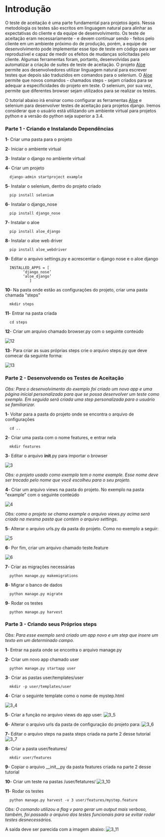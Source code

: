 # Introdução
O teste de aceitação é uma parte fundamental para projetos ágeis. Nessa metodologia os testes são escritos em linguagem natural para alinhar as expectativas do cliente e da equipe de desenvolvimento. Os teste de aceitação eram necessariamente - e devem continuar sendo - feitos pelo cliente em um ambiente próximo do de produção, porém, a equipe de desenvolvimento pode implementar esse tipo de teste em código para ser reproduzível e capaz de medir os efeitos de mudanças solicitadas pelo cliente. Algumas ferramentas foram, portanto, desenvolvidas para automatizar a criação de suítes de teste de aceitação. O projeto [Aloe](http://aloe.readthedocs.io/projects/aloe-webdriver/en/latest/#) permite aos desenvolvedores utilizar linguagem natural para escrever testes que depois são traduzidos em comandos para o selenium. O [Aloe](http://aloe.readthedocs.io/projects/aloe-webdriver/en/latest/#) permite que novos comandos - chamados steps - sejam criados para se adequar a especificidades do projeto em teste. O selenium, por sua vez, permite que diferentes browser sejam utilizados para se realizar os testes. 

O tutorial abaixo irá ensinar como configurar as ferramentas [Aloe](http://aloe.readthedocs.io/projects/aloe-webdriver/en/latest/#) e selenium para desenvolver testes de aceitação para projetos django. Iremos considerar que o usuário está utilizando um ambiente virtual para projetos python e a versão do python seja superior a 3.4. 

### Parte 1 - Criando e Instalando Dependências
**1**- Criar uma pasta para o projeto

**2**- Iniciar o ambiente virtual

**3**- Instalar o django no ambiente virtual

**4**- Criar um projeto

      django-admin startproject example

**5**- Instalar o selenium, dentro do projeto criado

      pip install selenium
**6**- Instalar o django_nose

      pip install django_nose
**7**- Instalar o aloe

      pip install aloe_django
**8**- Instalar o aloe web driver

      pip install aloe_webdriver
**9**- Editar o arquivo settings.py e acrescentar o django nose e o aloe django

      INSTALLED_APPS = [
			‘django_nose’
			‘aloe_django’
		       ]
**10**- Na pasta onde estão as configurações do projeto, criar uma pasta chamada "steps"
      
      mkdir steps
**11**- Entrar na pasta criada

      cd steps
**12**- Criar um arquivo chamado browser.py com o seguinte conteúdo

![12](https://raw.githubusercontent.com/wiki/fga-gpp-mds/00-Disciplina/img/selenium_12.png)

**13**- Para criar as suas próprias steps crie o arquivo steps.py que deve comecar da seguinte forma:

![13](https://raw.githubusercontent.com/wiki/fga-gpp-mds/00-Disciplina/img/selenium_13.png)


### Parte 2 - Desenvolvendo os Testes de Aceitação
_Obs: Para o desenvolvimento do exemplo foi criado um novo app e uma página inicial personalizada para que se possa desenvolver um teste como exemplo. Em seguida será criada uma step personalizada para o usuário se familiarizar._

**1**- Voltar para a pasta do projeto onde se encontra o arquivo de configurações

      cd ..

**2**- Criar uma pasta com o nome features, e entrar nela

      mkdir features

**3**- Editar o arquivo __init__.py para importar o browser

![3](https://raw.githubusercontent.com/wiki/fga-gpp-mds/00-Disciplina/img/selenium_3.png)

_Obs: o projeto usado como exemplo tem o nome example. Esse nome deve ser trocado pelo nome que você escolheu para o seu projeto._

**4**- Criar um arquivo views na pasta do projeto. No exemplo na pasta "example" com o seguinte conteúdo

![4](https://raw.githubusercontent.com/wiki/fga-gpp-mds/00-Disciplina/img/selenium_4.png)

_Obs: como o projeto se chama example o arquivo views.py acima será criado na mesma pasta que contém o arquivo settings._

**5**- Alterar o arquivo urls.py da pasta do projeto. Como no exemplo a seguir:

![5](https://raw.githubusercontent.com/wiki/fga-gpp-mds/00-Disciplina/img/selenium_5.png)

**6**- Por fim, criar um arquivo chamado teste.feature

![6](https://raw.githubusercontent.com/wiki/fga-gpp-mds/00-Disciplina/img/selenium_6.png)

**7**- Criar as migrações necessárias

      python manage.py makemigrations

**8**- Migrar o banco de dados

      python manage.py migrate

**9**- Rodar os testes

      python manage.py harvest

### Parte 3 - Criando seus Próprios steps

_Obs: Para esse exemplo será criado um app novo e um step que insere um texto em um determinado campo._

**1**-  Entrar na pasta onde se encontra o arquivo manage.py

**2**- Criar um novo app chamado user

      python manage.py startapp user

**3**- Criar as pastas user/templates/user

      mkdir -p user/templates/user

**4**- Criar o seguinte template como o nome de mystep.html

![3_4](https://raw.githubusercontent.com/wiki/fga-gpp-mds/00-Disciplina/img/selenium_3_4.png)

**5**- Criar a função no arquivo views do app user:
![3_5](https://raw.githubusercontent.com/wiki/fga-gpp-mds/00-Disciplina/img/selenium_3_5.png)

**6**- Alterar o arquivo urls da pasta de configuração do projeto para:
![3_6](https://raw.githubusercontent.com/wiki/fga-gpp-mds/00-Disciplina/img/selenium_3_6.png)

**7**- Editar o arquivo steps na pasta steps criada na parte 2 desse tutorial
![3_7](https://raw.githubusercontent.com/wiki/fga-gpp-mds/00-Disciplina/img/selenium_3_7.png)

**8**- Criar a pasta user/features/

      mkdir user/features
**9**- Copiar o arquivo __init__py da pasta features criada na parte 2 desse tutorial
 
**10**- Criar um teste na pastas /user/fetatures/
![3_10](https://raw.githubusercontent.com/wiki/fga-gpp-mds/00-Disciplina/img/selenium_3_10.png)

**11**- Rodar os testes

      python manage.py harvest -v 3 user/features/mystep.feature

_Obs: O comando utilizou a flag v para gerar um output mais verboso, também, foi passado o arquivo dos testes funcionais para se evitar rodar testes desnecessários._

A saída deve ser parecida com a imagem abaixo:
![3_11](https://raw.githubusercontent.com/wiki/fga-gpp-mds/00-Disciplina/img/selenium_3_11.png)
